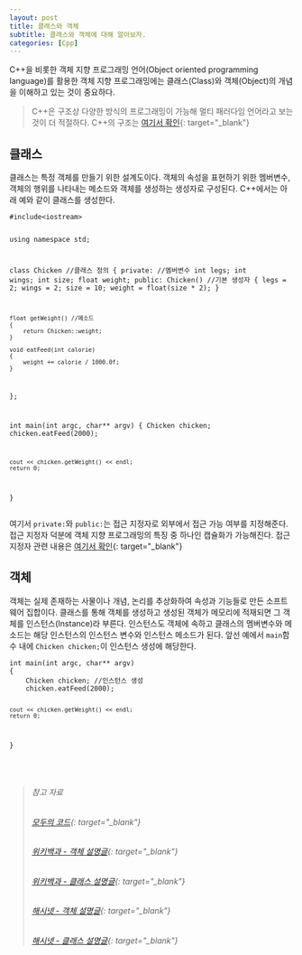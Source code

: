 ```yaml
---
layout: post
title: 클래스와 객체
subtitle: 클래스와 객체에 대해 알아보자.
categories: [Cpp]
---
```


C++을 비롯한 객체 지향 프로그래밍 언어(Object oriented programming language)를 활용한 객체 지향 프로그래밍에는 클래스(Class)와 객체(Object)의 개념을 이해하고 있는 것이 중요하다.
> C++은 구조상 다양한 방식의 프로그래밍이 가능해 멀티 패러다임 언어라고 보는 것이 더 적절하다. C++의 구조는 [여기서 확인](https://h0kyun.github.io/cpp/2022/03/31/cppbase.html){: target="_blank"}

<h2 class="section-heading">클래스</h2>
클래스는 특정 객체를 만들기 위한 설계도이다. 객체의 속성을 표현하기 위한 멤버변수, 객체의 행위를 나타내는 메소드와 객체를 생성하는 생성자로 구성된다. C++에서는 아래 예와 같이 클래스를 생성한다.
<pre><code class="cpp">#include&lt;iostream&gt;

using namespace std;

class Chicken //클래스 정의
{
private:
	//멤버변수
    int legs;
    int wings;
    int size;
    float weight;
public:
    Chicken() //기본 생성자
    {
    	legs = 2;
    	wings = 2;
        size = 10;
        weight = float(size * 2);
    }

    float getWeight() //메소드
    {
    	return Chicken::weight;
    }

    void eatFeed(int calorie)
    {
        weight += calorie / 1000.0f;
    }
};

int main(int argc, char** argv)
{
    Chicken chicken;
    chicken.eatFeed(2000);

    cout << chicken.getWeight() << endl;
    return 0;
}</code></pre>
여기서 <code>private:</code>와 <code>public:</code>는 접근 지정자로 외부에서 접근 가능 여부를 지정해준다. 접근 지정자 덕분에 객체 지향 프로그래밍의 특징 중 하나인 캡슐화가 가능해진다. 접근 지정자 관련 내용은 [여기서 확인](https://h0kyun.github.io/cpp/2022/06/11/accesscontrol.html){: target="_blank"}

<h2 class="section-heading">객체</h2>
객체는 실제 존재하는 사물이나 개념, 논리를 추상화하여 속성과 기능들로 만든 소프트웨어 집합이다. 클래스를 통해 객체를 생성하고 생성된 객체가 메모리에 적재되면 그 객체를 인스턴스(Instance)라 부른다. 인스턴스도 객체에 속하고 클래스의 멤버변수와 메소드는 해당 인스턴스의 인스턴스 변수와 인스턴스 메소드가 된다. 앞선 예에서 <code>main</code>함수 내에 <code>Chicken chicken;</code>이 인스턴스 생성에 해당한다.
<pre><code calss="cpp">int main(int argc, char** argv)
{
    Chicken chicken; //인스턴스 생성
    chicken.eatFeed(2000);

    cout << chicken.getWeight() << endl;
    return 0;
}</code></pre>
<br>
>###### 참고 자료
>###### [모두의 코드](https://modoocode.com/172){: target="_blank"}
>###### [위키백과 - 객체 설명글](https://ko.wikipedia.org/wiki/%EA%B0%9D%EC%B2%B4_(%EC%BB%B4%ED%93%A8%ED%84%B0_%EA%B3%BC%ED%95%99)){: target="_blank"}
>###### [위키백과 - 클래스 설명글](https://ko.wikipedia.org/wiki/%ED%81%B4%EB%9E%98%EC%8A%A4_(%EC%BB%B4%ED%93%A8%ED%84%B0_%ED%94%84%EB%A1%9C%EA%B7%B8%EB%9E%98%EB%B0%8D)){: target="_blank"}
>###### [해시넷 - 객체 설명글](http://wiki.hash.kr/index.php/%EA%B0%9D%EC%B2%B4){: target="_blank"}
>###### [해시넷 - 클래스 설명글](http://wiki.hash.kr/index.php/%ED%81%B4%EB%9E%98%EC%8A%A4){: target="_blank"}